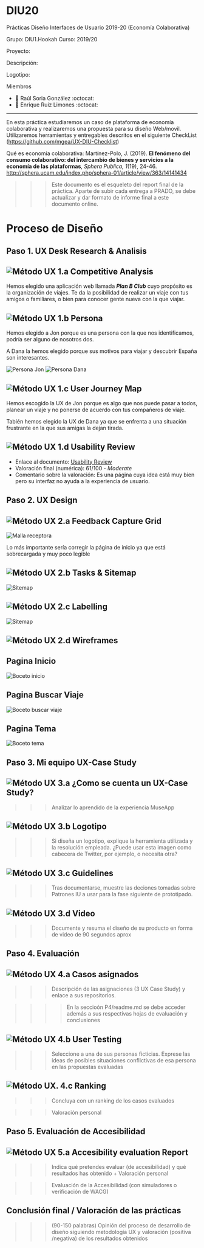 # DIU20
Prácticas Diseño Interfaces de Usuario 2019-20 (Economía Colaborativa) 

Grupo: DIU1.Hookah  Curso: 2019/20 

Proyecto: 

Descripción: 

Logotipo: 

Miembros
 * :bust_in_silhouette:   Raúl Soria González     :octocat:     
 * :bust_in_silhouette:  Enrique Ruiz Limones     :octocat:

----- 

En esta práctica estudiaremos un caso de plataforma de economía colaborativa y realizaremos una propuesta para su diseño Web/movil. Utilizaremos herramientas y entregables descritos en el siguiente CheckList (https://github.com/mgea/UX-DIU-Checklist) 


Qué es economia colaborativa: Martínez-Polo, J. (2019). **El fenómeno del consumo colaborativo: del intercambio de bienes y servicios a la economía de las plataformas**, *Sphera Publica, 1*(19), 24-46. http://sphera.ucam.edu/index.php/sphera-01/article/view/363/14141434

>>> Este documento es el esqueleto del report final de la práctica. Aparte de subir cada entrega a PRADO, se debe actualizar y dar formato de informe final a este documento online. 


# Proceso de Diseño 

## Paso 1. UX Desk Research & Analisis 

![Método UX](img/Competitive.png) 1.a Competitive Analysis
-----

Hemos elegido una aplicación web llamada ***Plan B Club*** cuyo propósito es la organización de viajes. Te da la posibilidad de realizar un viaje con tus amigos o familiares, o bien para conocer gente nueva con la que viajar.

![Método UX](img/Persona.png) 1.b Persona
-----

Hemos elegido a Jon porque es una persona con la que nos identificamos, podría ser alguno de nosotros dos.

A Dana la hemos elegido porque sus motivos para viajar y descubrir España son interesantes.

![Persona Jon](img/Persona_Jon.png)
![Persona Dana](img/Persona_Dana.png)

![Método UX](img/JourneyMap.png) 1.c User Journey Map
----

Hemos escogido la UX de Jon porque es algo que nos puede pasar a todos, planear un viaje y no ponerse de acuerdo con tus compañeros de viaje.

Tabién hemos elegido la UX de Dana ya que se enfrenta a una situación frustrante en la que sus amigas la dejan tirada.

![Método UX](img/usabilityReview.png) 1.d Usability Review
----

- Enlace al documento:  [Usability Review](P1/Usability-review.pdf)
- Valoración final (numérica): 61/100 - *Moderate*
- Comentario sobre la valoración: Es una página cuya idea está muy bien pero su interfaz no ayuda a la experiencia de usuario.


## Paso 2. UX Design  


![Método UX](img/feedback-capture-grid.png) 2.a Feedback Capture Grid
----


![Malla receptora](img/Malla.png)

Lo más importante sería corregir la página de inicio ya que está sobrecargada y muy poco legible

![Método UX](img/Sitemap.png) 2.b Tasks & Sitemap 
-----

![Sitemap](img/siteMap.png)


![Método UX](img/labelling.png) 2.c Labelling 
----


![Sitemap](img/Labelling.png)


![Método UX](img/Wireframes.png) 2.d Wireframes
-----

## Pagina Inicio
![Boceto inicio](img/boceto_inicio.jpg)
## Pagina Buscar Viaje
![Boceto buscar viaje](img/boceto_buscar_viaje.jpg)
## Pagina Tema
![Boceto tema](img/boceto_tema.jpeg)


## Paso 3. Mi equipo UX-Case Study 


![Método UX](img/moodboard.png) 3.a ¿Como se cuenta un UX-Case Study?
-----


>>> Analizar lo aprendido de la experiencia MuseApp 

![Método UX](img/landing-page.png)  3.b Logotipo
----


>>> Si diseña un logotipo, explique la herramienta utilizada y la resolución empleada. ¿Puede usar esta imagen como cabecera de Twitter, por ejemplo, o necesita otra?

![Método UX](img/guidelines.png) 3.c Guidelines
----

>>> Tras documentarse, muestre las deciones tomadas sobre Patrones IU a usar para la fase siguiente de prototipado. 

![Método UX](img/mockup.png)  3.d Video
----

>>> Documente y resuma el diseño de su producto en forma de video de 90 segundos aprox


## Paso 4. Evaluación 


![Método UX](img/ABtesting.png) 4.a Casos asignados
----


>>> Descripción de las asignaciones (3 UX Case Study) y enlace a  sus repositorios.

>>>> En la seccioón P4/readme.md se debe acceder además a sus respectivas hojas de evaluación y conclusiones 


![Método UX](img/usability-testing.png) 4.b User Testing
----

>>> Seleccione a una de sus personas ficticias. Exprese las ideas de posibles situaciones conflictivas de esa persona en las propuestas evaluadas


![Método UX](img/Survey.png). 4.c Ranking 
----

>>> Concluya con un ranking de los casos evaluados 

>>> Valoración personal 


## Paso 5. Evaluación de Accesibilidad  


![Método UX](img/Accesibility.png)  5.a Accesibility evaluation Report
----

>>> Indica qué pretendes evaluar (de accesibilidad) y qué resultados has obtenido + Valoración personal

>>> Evaluación de la Accesibilidad (con simuladores o verificación de WACG) 



## Conclusión final / Valoración de las prácticas


>>> (90-150 palabras) Opinión del proceso de desarrollo de diseño siguiendo metodología UX y valoración (positiva /negativa) de los resultados obtenidos  




